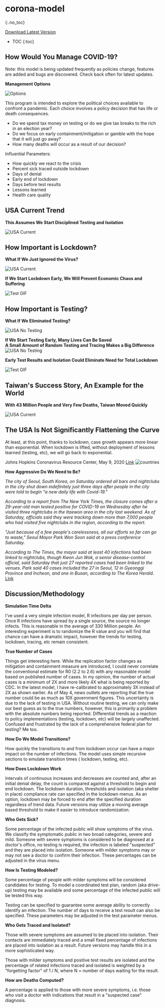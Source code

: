 # corona-model
{:.no_toc} 

[Download Latest Version](https://github.com/corona-python/corona-model/releases)  

* TOC
{:toc}

## How Would You Manage COVID-19?
Note: this model is being updated frequently as policies change, features are added and bugs are discovered. 
Check back often for latest updates.

**Management Options**

![Options](https://raw.githubusercontent.com/wiki/corona-python/corona-model/images/options.PNG)

This program is intended to explore the political choices available to confront a pandemic.
Each choice involves a policy decision that has life or death consequences. 
- Do we spend tax money on testing or do we give tax breaks to the rich in an election year?
- Do we focus on early containment/mitigation or gamble with the hope that it will just go away?
- How many deaths will occur as a result of our decision?

Influential Parameters:
- How quickly we react to the crisis
- Percent sick traced outside lockdown
- Days of denial
- Early end of lockdown
- Days before test results
- Lessons learned
- Health care quality

## USA Current Trend
**This Assumes We Start Disciplined Testing and Isolation**

![USA Current](https://raw.githubusercontent.com/wiki/corona-python/corona-model/images/usa.png)

## How Important is Lockdown?  
**What If We Just Ignored the Virus?**

![USA Current](https://raw.githubusercontent.com/wiki/corona-python/corona-model/images/no_lock.png)

**If We Start Lockdown Early, We Will Prevent Economic Chaos and Suffering**

![Test GIF](https://raw.githubusercontent.com/wiki/corona-python/corona-model/images/output_cLmFbh.gif)

## How Important is Testing?
**What If We Eliminated Testing?**

![USA No Testing](https://raw.githubusercontent.com/wiki/corona-python/corona-model/images/no_testing.png)

**If We Start Testing Early, Many Lives Can Be Saved**  
**A Small Amount of Random Testing and Tracing Makes a Big Difference**
![USA No Testing](https://raw.githubusercontent.com/wiki/corona-python/corona-model/images/test_early.png)

**Early Test Results and Isolation Could Eliminate Need for Total Lockdown**

![Test GIF](https://raw.githubusercontent.com/wiki/corona-python/corona-model/images/output_7y4R8d.gif)

## Taiwan's Success Story, An Example for the World
**With 43 Million People and Very Few Deaths, Taiwan Moved Quickly**

![USA Current](https://raw.githubusercontent.com/wiki/corona-python/corona-model/images/taiwan_flat.png)
 
## The USA Is Not Significantly Flattening the Curve
At least, at this point, thanks to lockdown, case growth appears more linear than exponential. When lockdown is lifted, without deployment of lessons learned (testing, etc), we will go back to exponential.

 Johns Hopkins Coronavirus Resource Center, May 9, 2020 [Link](https://coronavirus.jhu.edu/data/cumulative-cases)
![countries](https://raw.githubusercontent.com/wiki/corona-python/corona-model/images/countries_may9.png)

**How Aggressive Do We Need to Be?**

_The city of Seoul, South Korea, on Saturday ordered all bars and nightclubs in the city shut down indefinitely just three days after people in the city were told to begin "a new daily life with Covid-19."_

_According to a report from The New York Times, the closure comes after a 29-year-old man tested positive for COVID-19 on Wednesday after he visited three nightclubs in the Itaewon area in the city last weekend. As of Saturday, officials said they were tracking down more than 7,000 people who had visited five nightclubs in the region, according to the report._

_"Just because of a few people's carelessness, all our efforts so far can go to waste," Seoul Mayor Park Won Soon said at a press conference Saturday._

_According to The Times, the mayor said at least 40 infections had been linked to nightclubs, though Kwon Jun Wok, a senior disease-control official, said Saturday that just 27 reported cases had been linked to the venues.
Park said 40 cases included the 27 in Seoul, 12 in Gyeonggi Province and Incheon, and one in Busan, according to The Korea Herald._ [Link](https://www.businessinsider.com/seoul-bars-and-clubs-closed-after-covid-19-cases-linked-2020-5)

## Discussion/Methodology
**Simulation Time Delta**

I've used a very simple infection model, R infections per day per person. Once R infections have spread by a single source, 
the source no longer infects. This is reasonable in the average of 330 Million people. An interesting experiment is to 
randomize the R value and you will find that chance can have a dramatic impact, however the trends for testing, 
lockdown, tracing, etc remain consistent.

**True Number of Cases**

Things get interesting here. While the replication factor changes as mitigation and containment measure are introduced, 
I could never correlate the conventional estimate for R0 (2.2 to 2.6) with any reasonable model based on published number of cases. 
In my opinion, the number of actual cases is a minimum of 2X and more likely 4X what is being reported by CDC. In the latest model, I have re-calibrated  to approximately 3X instead of 2X as shown earlier. As of May 4, news outlets are reporting that the true number could be as much as 10X government figures. This uncertainty is due to the lack of testing in USA. Without routine testing, we can only make our best guess as to the true numbers, however, this is primarily a problem with the absolute numbers being reported. Differential trends as a reaction to policy implementations (testing, lockdown, etc) will be largely unaffected. Confused and frustrated by the lack of a comprehensive federal plan for testing? Me too.

**How Do We Model Transitions?**

How quickly the transitions to and from lockdown occur can have a major impact on the number of infections. The model uses simple recursive sections to emulate transition times ( lockdown, testing, etc).

**How Does Lockdown Work**

Intervals of continuous increases and decreases are counted and, after an initial denial delay, the count is compared 
against a threshold to begin and end lockdown. The lockdown duration, thresholds and isolation (aka shelter in place) 
compliance rate can specified in the lockdown menus. As an option, lockdown may be forced to end after the specified duration
regardless of trend data. Future versions may utilize a moving average based threshold to make it easier to introduce randomization.

**Who Gets Sick?**

Some percentage of the infected public will show symptoms of the virus. We classify the symptomatic public in two 
broad categories, severe and mild. Someone with severe symptoms is considered to be diagnosed at a doctor's office, no testing 
is required, the infection is labeled "suspected" and they are placed into isolation. Someone with milder symptoms 
may or may not see a doctor to confirm their infection. These percentages can be adjusted in the virus menu.

**How Is Testing Modeled?**

Some percentage of people with milder symptoms will be considered candidates for testing. To model a coordinated
test plan, random (aka drive-up) testing may be available and some percentage of the infected public will be tested
this way. 

Testing can be specified to guarantee some average ability to correctly identify an infection. 
The number of days to receive a test result can also be specified. These parameters may be adjusted in the test 
parameter menus. 

**Who Gets Traced and Isolated?**

Those with severe symptoms are assumed to be placed into isolation. Their contacts are immediately traced and 
a small fixed percentage of infections are placed into isolation as a result. Future versions may handle this in
a more sophisticated way.

Those with milder symptoms and positive test results are isolated and the percentage of related infections traced and 
isolated is weighted by a "forgetting factor" of 1 / N, where N = number of days waiting for the result. 

**How are Deaths Computed?**

A percentage is applied to those with more severe symptoms, i.e. those who visit a doctor with indications that result in a "suspected case" diagnosis.
